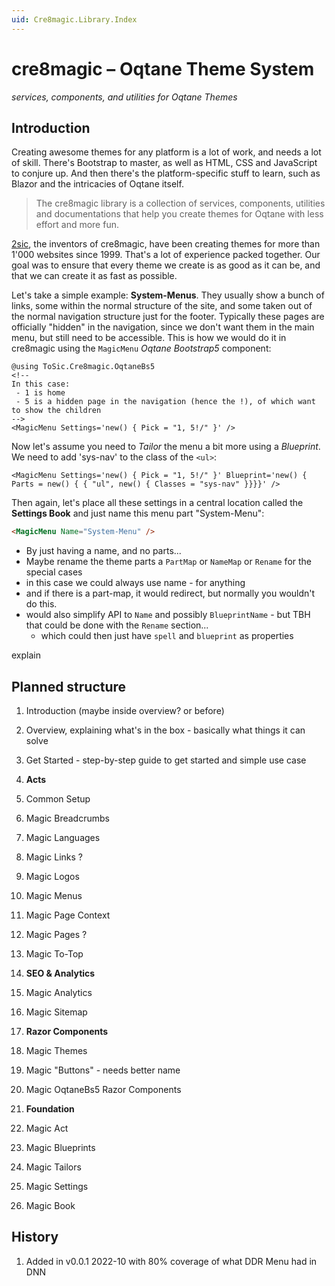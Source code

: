 ```yaml
---
uid: Cre8magic.Library.Index
---
```


# cre8magic – Oqtane Theme System

_services, components, and utilities for Oqtane Themes_

## Introduction

Creating awesome themes for any platform is a lot of work, and needs a lot of skill.
There's Bootstrap to master, as well as HTML, CSS and JavaScript to conjure up.
And then there's the platform-specific stuff to learn,
such as Blazor and the intricacies of Oqtane itself.

> The cre8magic library is a collection of services, components, utilities
> and documentations that help you create themes for Oqtane with less effort and more fun.

[2sic](https://www.2sic.com), the inventors of cre8magic, have been creating themes
for more than 1'000 websites since 1999.
That's a lot of experience packed together.
Our goal was to ensure that every theme we create is as good as it can be,
and that we can create it as fast as possible.

Let's take a simple example: **System-Menus**.
They usually show a bunch of links, some within the normal structure of the site,
and some taken out of the normal navigation structure just for the footer.
Typically these pages are officially "hidden" in the navigation, since we don't want them in the main menu,
but still need to be accessible.
This is how we would do it in cre8magic using the `MagicMenu` _Oqtane Bootstrap5_ component:

```razor
@using ToSic.Cre8magic.OqtaneBs5
<!--
In this case:
 - 1 is home
 - 5 is a hidden page in the navigation (hence the !), of which want to show the children
-->
<MagicMenu Settings='new() { Pick = "1, 5!/" }' />
```

Now let's assume you need to _Tailor_ the menu a bit more using a _Blueprint_.
We need to add 'sys-nav' to the class of the `<ul>`:

```razor
<MagicMenu Settings='new() { Pick = "1, 5!/" }' Blueprint='new() { Parts = new() { { "ul", new() { Classes = "sys-nav" }}}}' />
```

Then again, let's place all these settings in a central location called the **Settings Book**
and just name this menu part "System-Menu":

```html
<MagicMenu Name="System-Menu" />
```

- By just having a name, and no parts...
- Maybe rename the theme parts a `PartMap` or `NameMap` or `Rename` for the special cases
- in this case we could always use name - for anything
- and if there is a part-map, it would redirect, but normally you wouldn't do this.
- would also simplify API to `Name` and possibly `BlueprintName` - but TBH that could be done with the `Rename` section...
  - which could then just have `spell` and `blueprint` as properties

explain

## Planned structure

1. Introduction (maybe inside overview? or before)
1. Overview, explaining what's in the box - basically what things it can solve
1. Get Started - step-by-step guide to get started and simple use case

1. **Acts**
1. Common Setup
1. Magic Breadcrumbs
1. Magic Languages
1. Magic Links ?
1. Magic Logos
1. Magic Menus
1. Magic Page Context
1. Magic Pages ?
1. Magic To-Top

1. **SEO & Analytics**
1. Magic Analytics
1. Magic Sitemap

1. **Razor Components**
1. Magic Themes
1. Magic "Buttons" - needs better name
1. Magic OqtaneBs5 Razor Components

1. **Foundation**
1. Magic Act
1. Magic Blueprints
1. Magic Tailors
1. Magic Settings
1. Magic Book


## History

1. Added in v0.0.1 2022-10 with 80% coverage of what DDR Menu had in DNN
